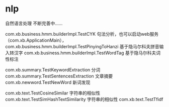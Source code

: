 # nlp
自然语言处理 不断完善中......

com.xb.business.hmm.builderImpl.TestCYK   句法分析，也可以启动web服务（com.xb.ApplicationMain），
com.xb.business.hmm.builderImpl.TestPinyingToHanzi  基于隐马尔科夫拼音输入转汉字
com.xb.business.hmm.builderImpl.TestWordTag   基于隐马尔科夫词性标注

com.xb.summary.TestKeywordExtraction  分词
com.xb.summary.TestSentencesExtraction  文章摘要
com.xb.newword.TestNewWord  新词发现

com.xb.text.TestCosineSimilar   字符串的相似性
com.xb.text.TestSimHashTextSimilarity 字符串的相似性
com.xb.text.TestTfidf
